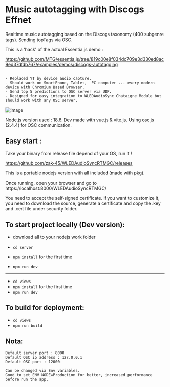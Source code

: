 # Music autotagging with Discogs Effnet
Realtime music autotagging based on the Discogs taxonomy (400 subgenre tags). 
Sending topTags via OSC.

This is a 'hack' of the actual Essentia.js demo :


https://github.com/MTG/essentia.js/tree/819c00e8f034dc709e3d330ed8ac9ed37dfdb767/examples/demos/discogs-autotagging

```

- Replaced YT by device audio capture.
- Should work on SmartPhone, Tablet,  PC computer ... every modern device with Chromium Based Browser.
- Send top 5 predictions to OSC server via UDP. 
- Designed for easy integration to WLEDAudioSync Chataigne Module but should work with any OSC server.

```
![image](https://github.com/zak-45/WLEDAudioSyncRTMGC/assets/121941293/44a77b46-2882-45e6-8bc6-4cc054bc6876)


Node.js version used : 18.6. Dev made with vue.js & vite.js. Using osc.js (2.4.4) for OSC communication.

## Easy start :
Take your binary from release file depend of your OS, run it ! 

https://github.com/zak-45/WLEDAudioSyncRTMGC/releases

This is a portable nodejs version with all included (made with pkg). 

Once running, open your browser and go to https://localhost:8000/WLEDAudioSyncRTMGC/

You need to accept the self-signed certificate. If you want to customize it, you need to download the source, generate a certificate and copy the .key and .cert file under security folder.


## To start project locally (Dev version):
- download all to your nodejs work folder

- `cd server`
- `npm install` for the first time
- `npm run dev`
--------------------------------
- `cd views`
- `npm install` for the first time
- `npm run dev`

## To build for deployment:
- `cd views`
- `npm run build`

## Nota:
```
Default server port : 8000
Default OSC ip address : 127.0.0.1
Default OSC port : 12000

Can be changed via Env variables.
Good to set ENV_NODE=Production for better, increased performance before run the app.
```

